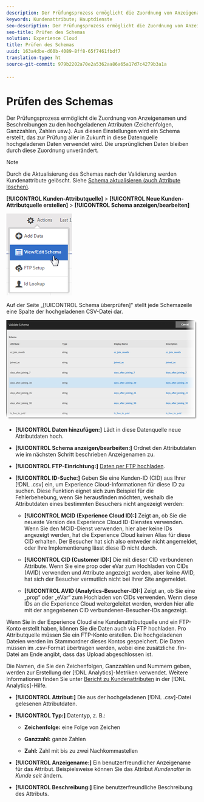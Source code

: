 ```yaml
---
description: Der Prüfungsprozess ermöglicht die Zuordnung von Anzeigenamen und Beschreibungen zu den hochgeladenen Attributen (Zeichenfolgen, Ganzzahlen, Zahlen usw.). Aus diesen Einstellungen wird ein Schema erstellt, das zur Prüfung aller in Zukunft in diese Datenquelle hochgeladenen Daten verwendet wird. Die ursprünglichen Daten bleiben durch diese Zuordnung unverändert.
keywords: Kundenattribute; Hauptdienste
seo-description: Der Prüfungsprozess ermöglicht die Zuordnung von Anzeigenamen und Beschreibungen zu den hochgeladenen Attributen (Zeichenfolgen, Ganzzahlen, Zahlen usw.). Aus diesen Einstellungen wird ein Schema erstellt, das zur Prüfung aller in Zukunft in diese Datenquelle hochgeladenen Daten verwendet wird. Die ursprünglichen Daten bleiben durch diese Zuordnung unverändert.
seo-title: Prüfen des Schemas
solution: Experience Cloud
title: Prüfen des Schemas
uuid: 163a4dbe-d60b-4089-8ff8-65f7461fbdf7
translation-type: ht
source-git-commit: 979b2202a70e2a5362aa86a65a17d7c4279b3a1a

---
```



# Prüfen des Schemas

Der Prüfungsprozess ermöglicht die Zuordnung von Anzeigenamen und Beschreibungen zu den hochgeladenen Attributen (Zeichenfolgen, Ganzzahlen, Zahlen usw.). Aus diesen Einstellungen wird ein Schema erstellt, das zur Prüfung aller in Zukunft in diese Datenquelle hochgeladenen Daten verwendet wird. Die ursprünglichen Daten bleiben durch diese Zuordnung unverändert.


>[!NOTE]
>
>Durch die Aktualisierung des Schemas nach der Validierung werden Kundenattribute gelöscht. Siehe [Schema aktualisieren (auch Attribute löschen)](../attributes/t-crs-usecase.md#task_6568898BB7C44A42ABFB86532B89063C).


**[!UICONTROL Kunden-Attributquelle]** &gt; **[!UICONTROL Neue Kunden-Attributquelle erstellen]** &gt; **[!UICONTROL Schema anzeigen/bearbeiten]**

![](assets/view_edit_schema.png)

Auf der Seite „[!UICONTROL Schema überprüfen]“ stellt jede Schemazeile eine Spalte der hochgeladenen CSV-Datei dar.

![](assets/06_crs_usecase.png)

* **[!UICONTROL Daten hinzufügen:]** Lädt in diese Datenquelle neue Attributdaten hoch.

* **[!UICONTROL Schema anzeigen/bearbeiten:]** Ordnet den Attributdaten wie im nächsten Schritt beschrieben Anzeigenamen zu.

* **[!UICONTROL FTP-Einrichtung:]** [Daten per FTP hochladen](../attributes/t-upload-attributes-ftp.md#task_591C3B6733424718A62453D2F8ADF73B).

* **[!UICONTROL ID-Suche:]** Geben Sie eine Kunden-ID (CID) aus Ihrer [!DNL .csv] ein, um Experience Cloud-Informationen für diese ID zu suchen. Diese Funktion eignet sich zum Beispiel für die Fehlerbehebung, wenn Sie herausfinden möchten, weshalb die Attributdaten eines bestimmten Besuchers nicht angezeigt werden:

   * **[!UICONTROL MCID (Experience Cloud ID):]** Zeigt an, ob Sie die neueste Version des Experience Cloud ID-Dienstes verwenden. Wenn Sie den MCID-Dienst verwenden, hier aber keine IDs angezeigt werden, hat die Experience Cloud keinen Alias für diese CID erhalten. Der Besucher hat sich also entweder nicht angemeldet, oder Ihre Implementierung lässt diese ID nicht durch.

   * **[!UICONTROL CID (Customer ID):]** Die mit dieser CID verbundenen Attribute. Wenn Sie eine prop oder eVar zum Hochladen von CIDs (AVID) verwenden und Attribute angezeigt werden, aber keine AVID, hat sich der Besucher vermutlich nicht bei Ihrer Site angemeldet.

   * **[!UICONTROL AVID (Analytics-Besucher-ID):]** Zeigt an, ob Sie eine „prop“ oder „eVar“ zum Hochladen von CIDs verwenden. Wenn diese IDs an die Experience Cloud weitergeleitet werden, werden hier alle mit der angegebenen CID verbundenen-Besucher-IDs angezeigt.






Wenn Sie in der Experience Cloud eine Kundenattributquelle und ein FTP-Konto erstellt haben, können Sie die Daten auch via FTP hochladen. Pro Attributquelle müssen Sie ein FTP-Konto erstellen. Die hochgeladenen Dateien werden im Stammordner dieses Kontos gespeichert. Die Daten müssen im .csv-Format übertragen werden, wobei eine zusätzliche .fin-Datei am Ende angibt, dass das Upload abgeschlossen ist.

Die Namen, die Sie den Zeichenfolgen, Ganzzahlen und Nummern geben, werden zur Erstellung der [!DNL Analytics]-Metriken verwendet. Weitere Informationen finden Sie unter [Bericht zu Kundenattributen](https://marketing.adobe.com/resources/help/de_DE/reference/?f=reports_customer_attributes) in der [!DNL Analytics]-Hilfe.

* **[!UICONTROL Attribut:]** Die aus der hochgeladenen [!DNL .csv]-Datei gelesenen Attributdaten.

* **[!UICONTROL Typ:]** Datentyp, z. B.:

   * **Zeichenfolge:** eine Folge von Zeichen

   * **Ganzzahl:** ganze Zahlen

   * **Zahl:** Zahl mit bis zu zwei Nachkommastellen




* **[!UICONTROL Anzeigename:]** Ein benutzerfreundlicher Anzeigename für das Attribut. Beispielsweise können Sie das Attribut *Kundenalter* in *Kunde seit* ändern.

* **[!UICONTROL Beschreibung:]** Eine benutzerfreundliche Beschreibung des Attributs.



